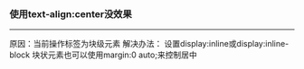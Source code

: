 ### 使用text-align:center没效果

---

原因：当前操作标签为块级元素
解决办法： 设置display:inline或display:inline-block
块状元素也可以使用margin:0 auto;来控制居中